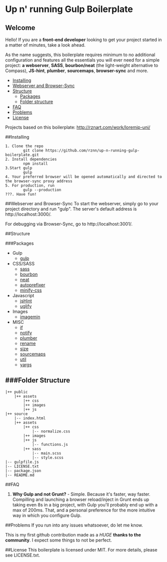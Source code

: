 # Up n' running Gulp Boilerplate

## Welcome

Hello! If you are a **front-end developer** looking to get your project started in a matter of minutes, take a look ahead.

As the name suggests, this boilerplate requires minimum to no additional configuration and features all the essentials you will ever need for a simple project: **a webserver**, **SASS**, **bourbon/neat** (the light-weight alternative to Compass), **JS-hint**, **plumber**, **sourcemaps**, **browser-sync** and more.

* [Installing](#installing)
* [Webserver and Browser-Sync](#webserver-and-browser-sync)
* [Structure](#structure)
  * [Packages](#packages)
  * [Folder structure](#folder-structure)
* [FAQ](#faq)
* [Problems](#problems)
* [License](#license)

Projects based on this boilerplate: http://rznart.com/work/loremip-uni/

##Installing
```
1. Clone the repo
        git clone https://github.com/rznn/up-n-running-gulp-boilerplate.git
2. Install dependencies
        npm install
3.Start gulp
        gulp
4. Your preferred browser will be opened automatically and directed to the browser-sync proxy address
5. For production, run
        gulp --production
???. Have fun!
```

##Webserver and Browser-Sync
To start the webserver, simply go to your project directory and run "gulp". The server's default address is http://localhost:3000/.

For debugging via Browser-Sync, go to http://localhost:3001/.

##Structure

###Packages
* Gulp
  * [gulp](https://github.com/gulpjs/gulp)
* CSS/SASS
  * [sass](https://github.com/sass/sass)
  * [bourbon](https://github.com/thoughtbot/bourbon)
  * [neat](https://github.com/thoughtbot/neat)
  * [autoprefixer](https://github.com/postcss/autoprefixer)
  * [minify-css](https://github.com/murphydanger/gulp-minify-css)
* Javascript
  * [jsHint](https://github.com/jshint/jshint)
  * [uglify](https://github.com/mishoo/UglifyJS)
* Images
  * [imagemin](https://github.com/imagemin/imagemin)
* MISC
  * [if](https://github.com/robrich/gulp-if)
  * [notify](https://github.com/mikaelbr/gulp-notify)
  * [plumber](https://github.com/floatdrop/gulp-plumber)
  * [rename](https://github.com/hparra/gulp-rename)
  * [size](https://github.com/sindresorhus/gulp-size)
  * [sourcemaps](https://github.com/floridoo/gulp-sourcemaps)
  * [util](https://github.com/gulpjs/gulp-util)
  * [yargs](https://github.com/bcoe/yargs)

###Folder Structure
---

  ```
  |++ public
      |++ assets
          |++ css
          |++ images
          |++ js
  |++ source
      |-- index.html
      |++ assets
          |++ css
              |-- normalize.css
          |++ images
          |++ js
              |-- functions.js
          |++ sass
              |-- main.scss
              |-- style.scss
  |-- gulpfile.js
  |-- LICENSE.txt
  |-- package.json
  |-- README.md
  ```
##FAQ
1. **Why Gulp and not Grunt?** - Simple. Because it's faster, way faster. Compilling and launching a browser reload/inject in Grunt ends up taking even 8s in a big project, with Gulp you'll probably end up with a max of 200ms. That, and a personal preference for the more intuitive way in which you configure Gulp.

##Problems
If you run into any issues whatsoever, do let me know.

This is my first github contribution made as a *HUGE* **thanks to the community**. I expect some things to not be perfect.
  
##License
This boilerplate is licensed under MIT. For more details, please see LICENSE.txt.
